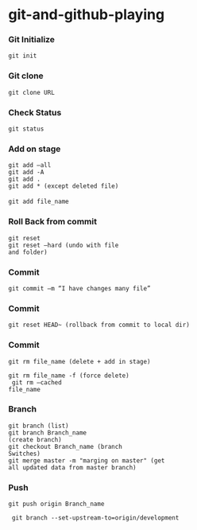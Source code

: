 # git-and-github-playing
### Git Initialize
<code>git init</code>

### Git clone
<code>git clone URL </code>

### Check Status
<code>git status </code>

### Add on stage
<code>git add –all </code> <br>
<code>git add -A </code> <br>
<code>git add . </code> <br>
<code>git add * (except deleted file) </code> <br>
<code>git add file_name </code>

### Roll Back from commit
<code>git reset </code> <br>
<code>git reset –hard (undo with file and folder) </code> <br>

### Commit
<code>git commit –m “I have changes many file” </code>

### Commit
<code>git reset HEAD~ (rollback from commit to local dir) </code>

### Commit
<code>git rm file_name (delete + add in stage) </code> <br>
<code> git rm file_name -f (force delete) </code> <br>
<code> git rm –cached file_name </code>

### Branch
<code>git branch (list)</code> <br>
<code>git branch Branch_name (create branch) </code> <br>
<code>git checkout Branch_name (branch Switches) </code><br>
<code>git merge master -m "marging on master" (get all updated data from master branch) </code>

### Push
<code>git push origin Branch_name</code> <br>

<code> git branch --set-upstream-to=origin/development</code>
